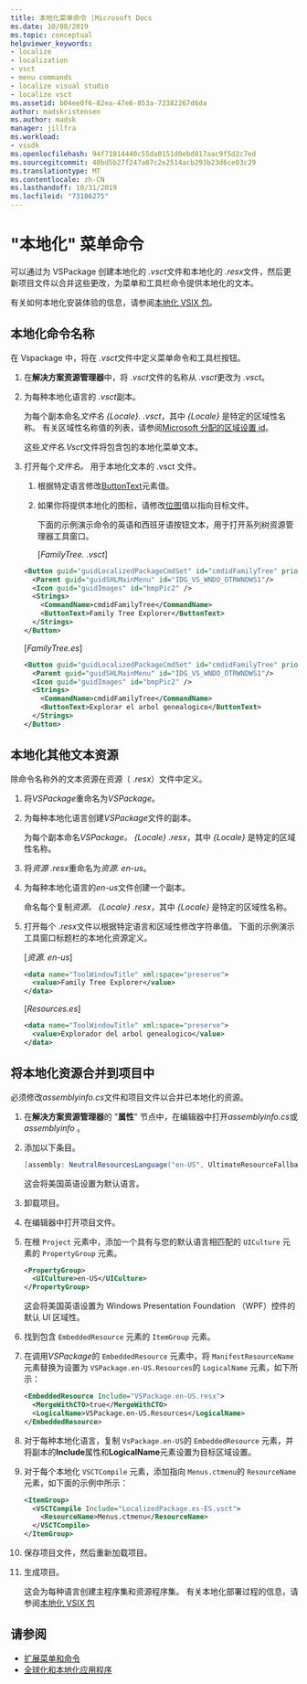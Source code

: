```yaml
---
title: 本地化菜单命令 |Microsoft Docs
ms.date: 10/08/2019
ms.topic: conceptual
helpviewer_keywords:
- localize
- localization
- vsct
- menu commands
- localize visual studio
- localize vsct
ms.assetid: b04ee0f6-82ea-47e6-853a-72382267d6da
author: madskristensen
ms.author: madsk
manager: jillfra
ms.workload:
- vssdk
ms.openlocfilehash: 94f71014440c55da0151d0ebd817aac9f5d2c7ed
ms.sourcegitcommit: 40bd5b27f247a07c2e2514acb293b23d6ce03c29
ms.translationtype: MT
ms.contentlocale: zh-CN
ms.lasthandoff: 10/31/2019
ms.locfileid: "73186275"
---
```

# <a name="localize-menu-commands"></a>"本地化" 菜单命令

可以通过为 VSPackage 创建本地化的 *.vsct*文件和本地化的 *.resx*文件，然后更新项目文件以合并这些更改，为菜单和工具栏命令提供本地化的文本。

有关如何本地化安装体验的信息，请参阅[本地化 VSIX 包](../extensibility/localizing-vsix-packages.md)。

## <a name="localize-command-names"></a>本地化命令名称

在 Vspackage 中，将在 *.vsct*文件中定义菜单命令和工具栏按钮。

1. 在**解决方案资源管理器**中，将 *.vsct*文件的名称从 *.vsct*更改为 *.vsct*。

2. 为每种本地化语言的 *.vsct*副本。

    为每个副本命名*文件名 {Locale}. .vsct*，其中 *{Locale}* 是特定的区域性名称。 有关区域性名称值的列表，请参阅[Microsoft 分配的区域设置 id](/windows/uwp/publish/supported-languages)。

    这些*文件名.Vsct*文件将包含包的本地化菜单文本。

3. 打开每个*文件名。* 用于本地化文本的 .vsct 文件。

   1. 根据特定语言修改[ButtonText](../extensibility/buttontext-element.md)元素值。

   2. 如果你将提供本地化的图标，请修改[位图](../extensibility/bitmap-element.md)值以指向目标文件。

      下面的示例演示命令的英语和西班牙语按钮文本，用于打开系列树资源管理器工具窗口。

      [*FamilyTree. .vsct*]

   ```xml
   <Button guid="guidLocalizedPackageCmdSet" id="cmdidFamilyTree" priority="0x0100" type="Button">
     <Parent guid="guidSHLMainMenu" id="IDG_VS_WNDO_OTRWNDWS1"/>
     <Icon guid="guidImages" id="bmpPic2" />
     <Strings>
       <CommandName>cmdidFamilyTree</CommandName>
       <ButtonText>Family Tree Explorer</ButtonText>
     </Strings>
   </Button>
   ```

    [*FamilyTree.es*]

   ```xml
   <Button guid="guidLocalizedPackageCmdSet" id="cmdidFamilyTree" priority="0x0100" type="Button">
     <Parent guid="guidSHLMainMenu" id="IDG_VS_WNDO_OTRWNDWS1"/>
     <Icon guid="guidImages" id="bmpPic2" />
     <Strings>
       <CommandName>cmdidFamilyTree</CommandName>
       <ButtonText>Explorar el arbol genealogico</ButtonText>
     </Strings>
   </Button>
   ```

## <a name="localize-other-text-resources"></a>本地化其他文本资源

除命令名称外的文本资源在资源（ *.resx*）文件中定义。

1. 将*VSPackage*重命名为*VSPackage*。

2. 为每种本地化语言创建*VSPackage*文件的副本。

     为每个副本命名*VSPackage。 {Locale} .resx*，其中 *{Locale}* 是特定的区域性名称。

3. 将*资源 .resx*重命名为*资源. en-us*。

4. 为每种本地化语言的*en-us*文件创建一个副本。

     命名每个复制*资源。 {Locale} .resx*，其中 *{Locale}* 是特定的区域性名称。

5. 打开每个 *.resx*文件以根据特定语言和区域性修改字符串值。 下面的示例演示工具窗口标题栏的本地化资源定义。

     [*资源. en-us*]

    ```xml
    <data name="ToolWindowTitle" xml:space="preserve">
      <value>Family Tree Explorer</value>
    </data>
    ```

     [*Resources.es*]

    ```xml
    <data name="ToolWindowTitle" xml:space="preserve">
      <value>Explorador del arbol genealogico</value>
    </data>
    ```

## <a name="incorporate-localized-resources-into-the-project"></a>将本地化资源合并到项目中

必须修改*assemblyinfo.cs*文件和项目文件以合并已本地化的资源。

1. 在**解决方案资源管理器**的 "**属性**" 节点中，在编辑器中打开*assemblyinfo.cs*或*assemblyinfo* 。

2. 添加以下条目。

    ```csharp
    [assembly: NeutralResourcesLanguage("en-US", UltimateResourceFallbackLocation.Satellite)]
    ```

     这会将美国英语设置为默认语言。

3. 卸载项目。

4. 在编辑器中打开项目文件。

5. 在根 `Project` 元素中，添加一个具有与您的默认语言相匹配的 `UICulture` 元素的 `PropertyGroup` 元素。

    ```xml
    <PropertyGroup>
      <UICulture>en-US</UICulture>
    </PropertyGroup>
    ```

     这会将美国英语设置为 Windows Presentation Foundation （WPF）控件的默认 UI 区域性。

6. 找到包含 `EmbeddedResource` 元素的 `ItemGroup` 元素。

7. 在调用*VSPackage*的 `EmbeddedResource` 元素中，将 `ManifestResourceName` 元素替换为设置为 `VSPackage.en-US.Resources`的 `LogicalName` 元素，如下所示：

    ```xml
    <EmbeddedResource Include="VSPackage.en-US.resx">
      <MergeWithCTO>true</MergeWithCTO>
      <LogicalName>VSPackage.en-US.Resources</LogicalName>
    </EmbeddedResource>
    ```

8. 对于每种本地化语言，复制 `VsPackage.en-US`的 `EmbeddedResource` 元素，并将副本的**Include**属性和**LogicalName**元素设置为目标区域设置。

9. 对于每个本地化 `VSCTCompile` 元素，添加指向 `Menus.ctmenu`的 `ResourceName` 元素，如下面的示例中所示：

    ```xml
    <ItemGroup>
      <VSCTCompile Include="LocalizedPackage.es-ES.vsct">
        <ResourceName>Menus.ctmenu</ResourceName>
      </VSCTCompile>
    </ItemGroup>
    ```

10. 保存项目文件，然后重新加载项目。

11. 生成项目。

     这会为每种语言创建主程序集和资源程序集。 有关本地化部署过程的信息，请参阅[本地化 VSIX 包](../extensibility/localizing-vsix-packages.md)

## <a name="see-also"></a>请参阅

- [扩展菜单和命令](../extensibility/extending-menus-and-commands.md)
- [全球化和本地化应用程序](../ide/globalizing-and-localizing-applications.md)
